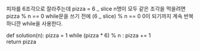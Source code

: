 피자를 6조각으로 잘라주는데
pizza = 6 _ slice
n명이 모두 같은 조각을 먹을려면
pizza % n == 0
while문을 쓰기 전에
(6 _ slice) % n == 0 0이 되기까지 계속 반복하니깐
while을 사용한다.

def solution(n):
pizza = 1
while (pizza \* 6) % n :
pizza += 1  
 return pizza
